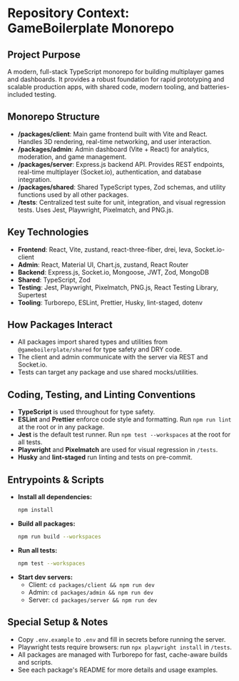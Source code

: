 # Repository Context: GameBoilerplate Monorepo

## Project Purpose
A modern, full-stack TypeScript monorepo for building multiplayer games and dashboards. It provides a robust foundation for rapid prototyping and scalable production apps, with shared code, modern tooling, and batteries-included testing.

## Monorepo Structure
- **/packages/client**: Main game frontend built with Vite and React. Handles 3D rendering, real-time networking, and user interaction.
- **/packages/admin**: Admin dashboard (Vite + React) for analytics, moderation, and game management.
- **/packages/server**: Express.js backend API. Provides REST endpoints, real-time multiplayer (Socket.io), authentication, and database integration.
- **/packages/shared**: Shared TypeScript types, Zod schemas, and utility functions used by all other packages.
- **/tests**: Centralized test suite for unit, integration, and visual regression tests. Uses Jest, Playwright, Pixelmatch, and PNG.js.

## Key Technologies
- **Frontend**: React, Vite, zustand, react-three-fiber, drei, leva, Socket.io-client
- **Admin**: React, Material UI, Chart.js, zustand, React Router
- **Backend**: Express.js, Socket.io, Mongoose, JWT, Zod, MongoDB
- **Shared**: TypeScript, Zod
- **Testing**: Jest, Playwright, Pixelmatch, PNG.js, React Testing Library, Supertest
- **Tooling**: Turborepo, ESLint, Prettier, Husky, lint-staged, dotenv

## How Packages Interact
- All packages import shared types and utilities from `@gameboilerplate/shared` for type safety and DRY code.
- The client and admin communicate with the server via REST and Socket.io.
- Tests can target any package and use shared mocks/utilities.

## Coding, Testing, and Linting Conventions
- **TypeScript** is used throughout for type safety.
- **ESLint** and **Prettier** enforce code style and formatting. Run `npm run lint` at the root or in any package.
- **Jest** is the default test runner. Run `npm test --workspaces` at the root for all tests.
- **Playwright** and **Pixelmatch** are used for visual regression in `/tests`.
- **Husky** and **lint-staged** run linting and tests on pre-commit.

## Entrypoints & Scripts
- **Install all dependencies:**
  ```sh
  npm install
  ```
- **Build all packages:**
  ```sh
  npm run build --workspaces
  ```
- **Run all tests:**
  ```sh
  npm test --workspaces
  ```
- **Start dev servers:**
  - Client: `cd packages/client && npm run dev`
  - Admin: `cd packages/admin && npm run dev`
  - Server: `cd packages/server && npm run dev`

## Special Setup & Notes
- Copy `.env.example` to `.env` and fill in secrets before running the server.
- Playwright tests require browsers: run `npx playwright install` in `/tests`.
- All packages are managed with Turborepo for fast, cache-aware builds and scripts.
- See each package's README for more details and usage examples.
